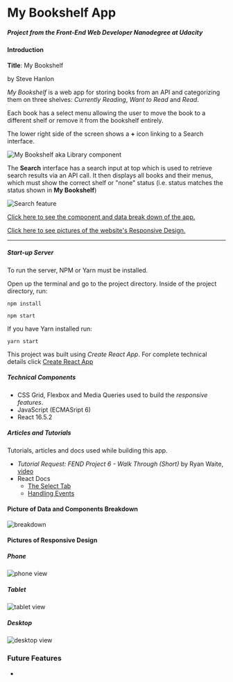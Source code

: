 # My Bookshelf App
##### Project from the *Front-End Web Developer Nanodegree* at Udacity

#### Introduction

**Title**: My Bookshelf

by Steve Hanlon

*My Bookshelf* is a web app for storing books from an API and categorizing them on three shelves: *Currently Reading*, *Want to Read* and *Read*.  

Each book has a select menu allowing the user to move the book to a different shelf or remove it from the bookshelf entirely.

The lower right side of the screen shows a **+** icon linking to a Search interface.

![My Bookshelf aka Library component](./screenshots/library_view.png)

The **Search** interface has a search input at top which is used to retrieve search results via an API call.  It then displays all books and their menus, which must show the correct shelf or "none" status (i.e. status matches the status shown in **My Bookshelf**)

![Search feature](./screenshots/search_view.png)

[Click here to see the component and data break down of the app.](#picture-of-data-and-components-breakdown)

[Click here to see pictures of the website's Responsive Design.](#pictures-of-responsive-design)

<hr>

##### Start-up Server

To run the server, NPM or Yarn must be installed.

Open up the terminal and go to the project directory.  Inside of the project directory, run:

`npm install`

`npm start`

If you have Yarn installed run:

`yarn start`

This project was built using *Create React App*.  For complete technical details click [Create React App](./docs/README.md)



##### Technical Components
- CSS Grid, Flexbox and Media Queries used to build the _responsive features_.
- JavaScript (ECMASript 6)
- React 16.5.2


##### Articles and Tutorials

Tutorials, articles and docs used while building this app.

- *Tutorial Request: FEND Project 6 - Walk Through (Short)* by Ryan Waite, [video](https://www.youtube.com/watch?v=N8bU1oWlLwY&feature=youtu.be)
- React Docs
    - [The Select Tab](https://reactjs.org/docs/forms.html#the-select-tag)
    - [Handling Events](https://reactjs.org/docs/handling-events.html)

#### Picture of Data and Components Breakdown
![breakdown](./screenshots/my_bookshelf_comp_sketch.jpeg)

#### Pictures of Responsive Design
##### Phone

![phone view](./screenshots/phone.png)


##### Tablet
![tablet view](./screenshots/tablet.png)


##### Desktop
![desktop view](./screenshots/desktop.png)


### Future Features
-
